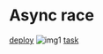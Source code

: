 # Async race #
[deploy](https://rolling-scopes-school.github.io/weranika-JSFE2022Q1/async-race/#garage-page)
![img1](https://i.imgur.com/wbP2CGZ.png)
[task](https://github.com/rolling-scopes-school/tasks/blob/master/tasks/async-race.md)
